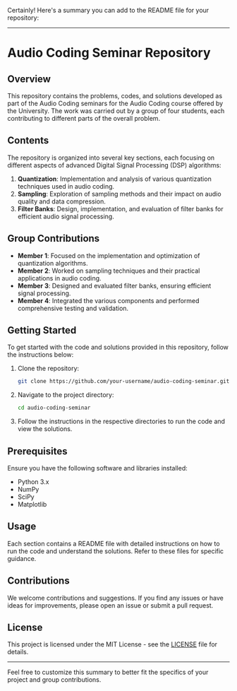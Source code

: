 Certainly! Here's a summary you can add to the README file for your repository:

---

# Audio Coding Seminar Repository

## Overview

This repository contains the problems, codes, and solutions developed as part of the Audio Coding seminars for the Audio Coding course offered by the University. The work was carried out by a group of four students, each contributing to different parts of the overall problem.

## Contents

The repository is organized into several key sections, each focusing on different aspects of advanced Digital Signal Processing (DSP) algorithms:

1. **Quantization**: Implementation and analysis of various quantization techniques used in audio coding.
2. **Sampling**: Exploration of sampling methods and their impact on audio quality and data compression.
3. **Filter Banks**: Design, implementation, and evaluation of filter banks for efficient audio signal processing.

## Group Contributions

- **Member 1**: Focused on the implementation and optimization of quantization algorithms.
- **Member 2**: Worked on sampling techniques and their practical applications in audio coding.
- **Member 3**: Designed and evaluated filter banks, ensuring efficient signal processing.
- **Member 4**: Integrated the various components and performed comprehensive testing and validation.

## Getting Started

To get started with the code and solutions provided in this repository, follow the instructions below:

1. Clone the repository:
    ```bash
    git clone https://github.com/your-username/audio-coding-seminar.git
    ```
2. Navigate to the project directory:
    ```bash
    cd audio-coding-seminar
    ```
3. Follow the instructions in the respective directories to run the code and view the solutions.

## Prerequisites

Ensure you have the following software and libraries installed:

- Python 3.x
- NumPy
- SciPy
- Matplotlib

## Usage

Each section contains a README file with detailed instructions on how to run the code and understand the solutions. Refer to these files for specific guidance.

## Contributions

We welcome contributions and suggestions. If you find any issues or have ideas for improvements, please open an issue or submit a pull request.

## License

This project is licensed under the MIT License - see the [LICENSE](LICENSE) file for details.

---

Feel free to customize this summary to better fit the specifics of your project and group contributions.
